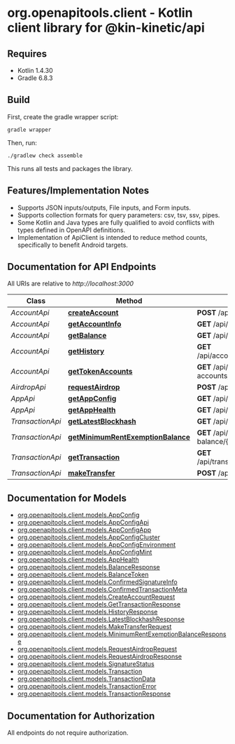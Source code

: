 # org.openapitools.client - Kotlin client library for @kin-kinetic/api

## Requires

* Kotlin 1.4.30
* Gradle 6.8.3

## Build

First, create the gradle wrapper script:

```
gradle wrapper
```

Then, run:

```
./gradlew check assemble
```

This runs all tests and packages the library.

## Features/Implementation Notes

* Supports JSON inputs/outputs, File inputs, and Form inputs.
* Supports collection formats for query parameters: csv, tsv, ssv, pipes.
* Some Kotlin and Java types are fully qualified to avoid conflicts with types defined in OpenAPI definitions.
* Implementation of ApiClient is intended to reduce method counts, specifically to benefit Android targets.

<a name="documentation-for-api-endpoints"></a>
## Documentation for API Endpoints

All URIs are relative to *http://localhost:3000*

Class | Method | HTTP request | Description
------------ | ------------- | ------------- | -------------
*AccountApi* | [**createAccount**](docs/AccountApi.md#createaccount) | **POST** /api/account/create | 
*AccountApi* | [**getAccountInfo**](docs/AccountApi.md#getaccountinfo) | **GET** /api/account/info/{environment}/{index}/{accountId} | 
*AccountApi* | [**getBalance**](docs/AccountApi.md#getbalance) | **GET** /api/account/balance/{environment}/{index}/{accountId} | 
*AccountApi* | [**getHistory**](docs/AccountApi.md#gethistory) | **GET** /api/account/history/{environment}/{index}/{accountId}/{mint} | 
*AccountApi* | [**getTokenAccounts**](docs/AccountApi.md#gettokenaccounts) | **GET** /api/account/token-accounts/{environment}/{index}/{accountId}/{mint} | 
*AirdropApi* | [**requestAirdrop**](docs/AirdropApi.md#requestairdrop) | **POST** /api/airdrop | 
*AppApi* | [**getAppConfig**](docs/AppApi.md#getappconfig) | **GET** /api/app/{environment}/{index}/config | 
*AppApi* | [**getAppHealth**](docs/AppApi.md#getapphealth) | **GET** /api/app/{environment}/{index}/health | 
*TransactionApi* | [**getLatestBlockhash**](docs/TransactionApi.md#getlatestblockhash) | **GET** /api/transaction/latest-blockhash/{environment}/{index} | 
*TransactionApi* | [**getMinimumRentExemptionBalance**](docs/TransactionApi.md#getminimumrentexemptionbalance) | **GET** /api/transaction/minimum-rent-exemption-balance/{environment}/{index} | 
*TransactionApi* | [**getTransaction**](docs/TransactionApi.md#gettransaction) | **GET** /api/transaction/transaction/{environment}/{index}/{signature} | 
*TransactionApi* | [**makeTransfer**](docs/TransactionApi.md#maketransfer) | **POST** /api/transaction/make-transfer | 


<a name="documentation-for-models"></a>
## Documentation for Models

 - [org.openapitools.client.models.AppConfig](docs/AppConfig.md)
 - [org.openapitools.client.models.AppConfigApi](docs/AppConfigApi.md)
 - [org.openapitools.client.models.AppConfigApp](docs/AppConfigApp.md)
 - [org.openapitools.client.models.AppConfigCluster](docs/AppConfigCluster.md)
 - [org.openapitools.client.models.AppConfigEnvironment](docs/AppConfigEnvironment.md)
 - [org.openapitools.client.models.AppConfigMint](docs/AppConfigMint.md)
 - [org.openapitools.client.models.AppHealth](docs/AppHealth.md)
 - [org.openapitools.client.models.BalanceResponse](docs/BalanceResponse.md)
 - [org.openapitools.client.models.BalanceToken](docs/BalanceToken.md)
 - [org.openapitools.client.models.ConfirmedSignatureInfo](docs/ConfirmedSignatureInfo.md)
 - [org.openapitools.client.models.ConfirmedTransactionMeta](docs/ConfirmedTransactionMeta.md)
 - [org.openapitools.client.models.CreateAccountRequest](docs/CreateAccountRequest.md)
 - [org.openapitools.client.models.GetTransactionResponse](docs/GetTransactionResponse.md)
 - [org.openapitools.client.models.HistoryResponse](docs/HistoryResponse.md)
 - [org.openapitools.client.models.LatestBlockhashResponse](docs/LatestBlockhashResponse.md)
 - [org.openapitools.client.models.MakeTransferRequest](docs/MakeTransferRequest.md)
 - [org.openapitools.client.models.MinimumRentExemptionBalanceResponse](docs/MinimumRentExemptionBalanceResponse.md)
 - [org.openapitools.client.models.RequestAirdropRequest](docs/RequestAirdropRequest.md)
 - [org.openapitools.client.models.RequestAirdropResponse](docs/RequestAirdropResponse.md)
 - [org.openapitools.client.models.SignatureStatus](docs/SignatureStatus.md)
 - [org.openapitools.client.models.Transaction](docs/Transaction.md)
 - [org.openapitools.client.models.TransactionData](docs/TransactionData.md)
 - [org.openapitools.client.models.TransactionError](docs/TransactionError.md)
 - [org.openapitools.client.models.TransactionResponse](docs/TransactionResponse.md)


<a name="documentation-for-authorization"></a>
## Documentation for Authorization

All endpoints do not require authorization.
